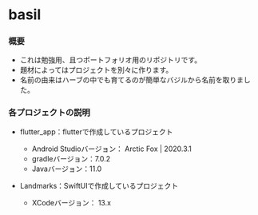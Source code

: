# basil
### 概要
- これは勉強用、且つポートフォリオ用のリポジトリです。
- 題材によってはプロジェクトを別々に作ります。
- 名前の由来はハーブの中でも育てるのが簡単なバジルから名前を取りました。


### 各プロジェクトの説明
 - flutter_app：flutterで作成しているプロジェクト
    - Android Studioバージョン： Arctic Fox | 2020.3.1
    - gradleバージョン：7.0.2
    - Javaバージョン：11.0

 - Landmarks：SwiftUIで作成しているプロジェクト
    - XCodeバージョン： 13.x

